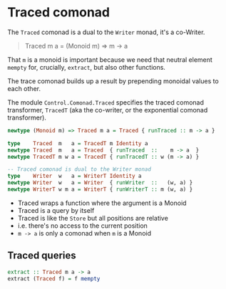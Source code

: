 # Traced comonad

The `Traced` comonad is a dual to the `Writer` monad, it's a co-Writer.

>Traced m a = (Monoid m) => m -> a

That `m` is a monoid is important because we need that neutral element `mempty` for, crucially, `extract`, but also other functions.

The trace comonad builds up a result by prepending monoidal values to each other.

The module `Control.Comonad.Traced` specifies the traced comonad transformer, `TracedT` (aka the co-writer, or the exponential comonad transformer).

```hs
newtype (Monoid m) => Traced m a = Traced { runTraced :: m -> a }

type    Traced  m   a = TracedT m Identity a
newtype Traced  m   a = Traced  { runTraced  ::    m -> a  }
newtype TracedT m w a = TracedT { runTracedT :: w (m -> a) }

-- Traced comonad is dual to the Writer monad
type    Writer  w   a = WriterT Identity a
newtype Writer  w   a = Writer  { runWriter  ::   (w, a) }
newtype WriterT w m a = WriterT { runWriterT :: m (w, a) }
```

- Traced wraps a function where the argument is a Monoid
- Traced is a query by itself
- Traced is like the `Store` but all positions are relative
- i.e. there's no access to the current position
- `m -> a` is only a comonad when `m` is a Monoid


## Traced queries

```hs
extract :: Traced m a -> a
extract (Traced f) = f mempty
```
